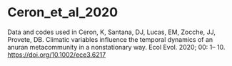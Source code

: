 # Ceron_et_al_2020
Data and codes used in Ceron, K, Santana, DJ, Lucas, EM, Zocche, JJ, Provete, DB. 
Climatic variables influence the temporal dynamics of an anuran metacommunity in a nonstationary way. Ecol Evol. 2020; 00: 1– 10. https://doi.org/10.1002/ece3.6217

